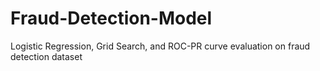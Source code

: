 # Fraud-Detection-Model
Logistic Regression, Grid Search, and ROC-PR curve evaluation on fraud detection dataset
